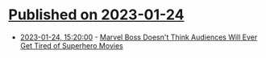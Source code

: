 # [Published on 2023-01-24](index.md)

* [2023-01-24, 15:20:00](https://entertainment.slashdot.org/story/23/01/24/1447205/marvel-boss-doesnt-think-audiences-will-ever-get-tired-of-superhero-movies?utm_source=rss1.0mainlinkanon&utm_medium=feed) - [Marvel Boss Doesn't Think Audiences Will Ever Get Tired of Superhero Movies](https://entertainment.slashdot.org/story/23/01/24/1447205/marvel-boss-doesnt-think-audiences-will-ever-get-tired-of-superhero-movies?utm_source=rss1.0mainlinkanon&utm_medium=feed)
